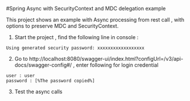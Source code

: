 #Spring Async with SecurityContext and MDC delegation example

This project shows an example with Async processing from rest call , with options to preserve MDC and SecurityContext.

1. Start the project , find the following line in console : 
```
Using generated security password: xxxxxxxxxxxxxxxxxx
```

2.	Go to http://localhost:8080/swagger-ui/index.html?configUrl=/v3/api-docs/swagger-config#/ , enter following for login credential
```
user : user
password : [%The password copied%]
```

3.	Test the async calls
